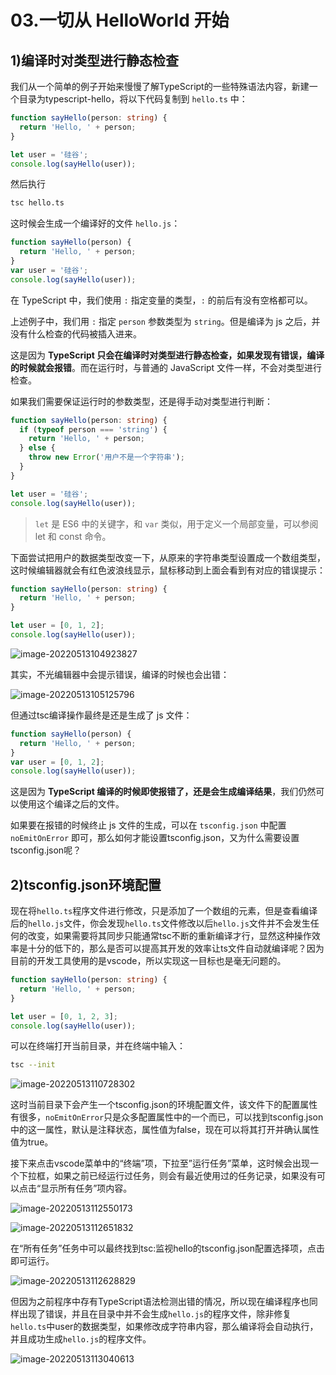# 03.一切从 HelloWorld 开始

## 1)编译时对类型进行静态检查

我们从一个简单的例子开始来慢慢了解TypeScript的一些特殊语法内容，新建一个目录为typescript-hello，将以下代码复制到 `hello.ts` 中：

```ts
function sayHello(person: string) {
  return 'Hello, ' + person;
}

let user = '硅谷';
console.log(sayHello(user));
```

然后执行

```bash
tsc hello.ts
```

这时候会生成一个编译好的文件 `hello.js`：

```js
function sayHello(person) {
  return 'Hello, ' + person;
}
var user = '硅谷';
console.log(sayHello(user));
```

在 TypeScript 中，我们使用 `:` 指定变量的类型，`:` 的前后有没有空格都可以。

上述例子中，我们用 `:` 指定 `person` 参数类型为 `string`。但是编译为 js 之后，并没有什么检查的代码被插入进来。

这是因为 **TypeScript 只会在编译时对类型进行静态检查，如果发现有错误，编译的时候就会报错**。而在运行时，与普通的 JavaScript 文件一样，不会对类型进行检查。

如果我们需要保证运行时的参数类型，还是得手动对类型进行判断：

```ts
function sayHello(person: string) {
  if (typeof person === 'string') {
    return 'Hello, ' + person;
  } else {
    throw new Error('用户不是一个字符串');
  }
}

let user = '硅谷';
console.log(sayHello(user));
```

> `let` 是 ES6 中的关键字，和 `var` 类似，用于定义一个局部变量，可以参阅 let 和 const 命令。

下面尝试把用户的数据类型改变一下，从原来的字符串类型设置成一个数组类型，这时候编辑器就会有红色波浪线显示，鼠标移动到上面会看到有对应的错误提示：

```ts
function sayHello(person: string) {
  return 'Hello, ' + person;
}

let user = [0, 1, 2];
console.log(sayHello(user));
```

![image-20220513104923827](http://qn.chinavanes.com/qiniu_picGo/image-20220513104923827.png)

其实，不光编辑器中会提示错误，编译的时候也会出错：

![image-20220513105125796](http://qn.chinavanes.com/qiniu_picGo/image-20220513105125796.png)

但通过tsc编译操作最终是还是生成了 js 文件：

```js
function sayHello(person) {
  return 'Hello, ' + person;
}
var user = [0, 1, 2];
console.log(sayHello(user));
```

这是因为 **TypeScript 编译的时候即使报错了，还是会生成编译结果**，我们仍然可以使用这个编译之后的文件。

如果要在报错的时候终止 js 文件的生成，可以在 `tsconfig.json` 中配置 `noEmitOnError` 即可，那么如何才能设置tsconfig.json，又为什么需要设置tsconfig.json呢？

## 2)tsconfig.json环境配置

现在将`hello.ts`程序文件进行修改，只是添加了一个数组的元素，但是查看编译后的`hello.js`文件，你会发现`hello.ts`文件修改以后`hello.js`文件并不会发生任何的改变，如果需要将其同步只能通常tsc不断的重新编译才行，显然这种操作效率是十分的低下的，那么是否可以提高其开发的效率让ts文件自动就编译呢？因为目前的开发工具使用的是vscode，所以实现这一目标也是毫无问题的。

```typescript
function sayHello(person: string) {
  return 'Hello, ' + person;
}

let user = [0, 1, 2, 3];
console.log(sayHello(user));
```

可以在终端打开当前目录，并在终端中输入：

```bash
tsc --init
```

![image-20220513110728302](http://qn.chinavanes.com/qiniu_picGo/image-20220513110728302.png)

这时当前目录下会产生一个tsconfig.json的环境配置文件，该文件下的配置属性有很多，`noEmitOnError`只是众多配置属性中的一个而已，可以找到tsconfig.json中的这一属性，默认是注释状态，属性值为false，现在可以将其打开并确认属性值为true。

接下来点击vscode菜单中的“终端”项，下拉至”运行任务”菜单，这时候会出现一个下拉框，如果之前已经运行过任务，则会有最近使用过的任务记录，如果没有可以点击“显示所有任务”项内容。

![image-20220513112550173](http://qn.chinavanes.com/qiniu_picGo/image-20220513112550173.png)

![image-20220513112651832](http://qn.chinavanes.com/qiniu_picGo/image-20220513112651832.png)

在“所有任务”任务中可以最终找到tsc:监视hello的tsconfig.json配置选择项，点击即可运行。

![image-20220513112628829](http://qn.chinavanes.com/qiniu_picGo/image-20220513112628829.png)

但因为之前程序中存有TypeScript语法检测出错的情况，所以现在编译程序也同样出现了错误，并且在目录中并不会生成`hello.js`的程序文件，除非修复`hello.ts`中user的数据类型，如果修改成字符串内容，那么编译将会自动执行，并且成功生成`hello.js`的程序文件。

![image-20220513113040613](http://qn.chinavanes.com/qiniu_picGo/image-20220513113040613.png)
